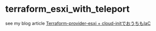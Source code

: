 # terraform_esxi_with_teleport

see my blog article [Terraform-provider-esxi + cloud-initでおうちもIaC](https://gammalab.net/blog/lgbfbuypsm53l/)
